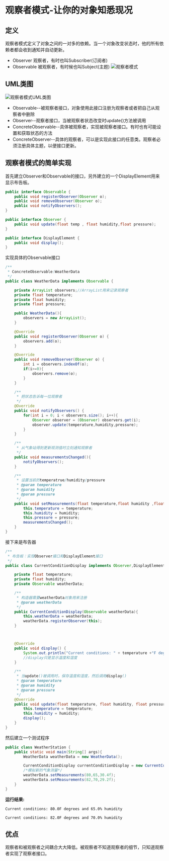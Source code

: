 # 观察者模式-让你的对象知悉现况
## 定义
观察者模式定义了对象之间的一对多的依赖。当一个对象改变状态时，他的所有依赖者都会收到通知并自动更新。
* Observer 观察者，有时也叫Subscriber(订阅者)
* Observable 被观察者，有时候也叫Subject(主题)
![观察者模式](http://img.blog.csdn.net/20170330130959292?watermark/2/text/aHR0cDovL2Jsb2cuY3Nkbi5uZXQvSm9raTIzMw==/font/5a6L5L2T/fontsize/400/fill/I0JBQkFCMA==/dissolve/70/gravity/SouthEast)
## UML类图
![观察者模式UML类图](http://img.blog.csdn.net/20170330132325662?watermark/2/text/aHR0cDovL2Jsb2cuY3Nkbi5uZXQvSm9raTIzMw==/font/5a6L5L2T/fontsize/400/fill/I0JBQkFCMA==/dissolve/70/gravity/SouthEast)
* Observable--被观察者接口，对象使用此接口注册为观察者或者把自己从观察者中删除
* Observer--观察者接口，当被观察者状态改变时update()方法被调用
*  ConcreteObservable--具体被观察者，实现被观察者接口。有时也有可能设置和获取状态的方法
* ConcreteObserver--具体的观察者，可以是实现此接口的任意类。观察者必须注册具体主题，以便接口更新。
## 观察者模式的简单实现
首先建立Observer和Observable的接口，另外建立的一个DisplayElement用来显示布告板。
```Java
public interface Observable {
    public void registerObserver(Observer o);
    public void removeObserver(Observer o);
    public void notifyObservers();
}

public interface Observer {
    public void update(float temp , float humidity,float pressure);
}

public interface DisplayElement {
    public void display();
}
```
实现具体的Observable接口
```Java
/**
 * ConcreteObservable:WeatherData
 */
public class WeatherData implements Observable {

    private ArrayList observers;//ArrayList用来记录观察者
    private float temperature;
    private float humidity;
    private float pressure;

    public WeatherData(){
        observers = new ArrayList();
    }

    @Override
    public void registerObserver(Observer o) {
        observers.add(o);
    }

    @Override
    public void removeObserver(Observer o) {
        int i = observers.indexOf(o);
        if(i>=0){
            observers.remove(o);
        }
    }

    /**
     * 把状态告诉每一位观察者
     */
    @Override
    public void notifyObservers() {
        for(int i = 0; i < observers.size(); i++){
            Observer observer = (Observer) observers.get(i);
            observer.update(temperature,humidity,pressure);
        }
    }

    /**
     * 从气象站得到更新观测值时立刻通知观察者
     */
    public void measurementsChanged(){
        notifyObservers();
    }

    /**
     * 设置当前的temperatrue/humidity/pressure
     * @param temperature
     * @param humidity
     * @param pressure
     */
    public void setMeasurements(float temperature,float humidity ,float pressure){
        this.temperature = temperature;
        this.humidity = humidity;
        this.pressure = pressure;
        measurementsChanged();
    }
}
```
接下来是布告器
```Java
/**
 * 布告板：实现Observer接口和DisplayElement接口
 */
public class CurrentConditionDisplay implements Observer,DisplayElement {

    private float temperature;
    private float humidity;
    private Observable weatherData;

    /**
     * 构造器需要weatherData对象用来注册
     * @param weatherData
     */
    public CurrentConditionDisplay(Observable weatherData){
        this.weatherData = weatherData;
        weatherData.registerObserver(this);
    }



    @Override
    public void display() {
        System.out.println("Current conditions: " + temperature +"F degrees and " + humidity +"% humidity" );
        //display只是显示温度和湿度
    }

    /**
     * 当update()被调用时，保存温度和湿度，然后调用display()
     * @param temperature
     * @param humidity
     * @param pressure
     */
    @Override
    public void update(float temperature, float humidity, float pressure) {
        this.temperature = temperature;
        this.humidity = humidity;
        display();
    }
}
```
然后建立一个测试程序
```Java
public class WeatherStation {
    public static void main(String[] args){
        WeatherData weatherData = new WeatherData();

        CurrentConditionDisplay currentConditionDisplay = new CurrentConditionDisplay(weatherData);
        /*模拟新的气象测量*/
        weatherData.setMeasurements(80,65,30.4f);
        weatherData.setMeasurements(82,70,29.2f);
    }
}
```

__运行结果:__

`Current conditions: 80.0F degrees and 65.0% humidity`

`Current conditions: 82.0F degrees and 70.0% humidity`

## 优点
观察者和被观察者之间耦合大大降低。被观察者不知道观察者的细节，只知道观察者实现了观察者接口。
